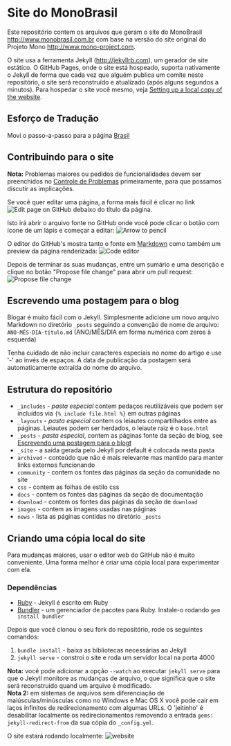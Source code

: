 Site do MonoBrasil
==================

Este repositório contem os arquivos que geram o site do MonoBrasil http://www.monobrasil.com.br com base na versão do site original do Projeto Mono http://www.mono-project.com.

O site usa a ferramenta Jekyll (http://jekyllrb.com), um gerador de site estático. O GitHub Pages, onde o site está hospeado, suporta nativamente o Jekyll de forma que cada vez que alguém publica um comite neste repositório, o site será reconstruído e atualizado (após alguns segundos a minutos). Para hospedar o site você mesmo, veja [Setting up a local copy of the website](#setting-up-a-local-copy-of-the-website).

Esforço de Tradução
-------------------

Movi o passo-a-passo para a página [Brasil](http://www.monobrasil.com.br/Brasil/)

Contribuindo para o site
---------------------------

**Nota:** Problemas maiores ou pedidos de funcionalidades devem ser preenchidos no [Controle de Problemas](https://github.com/mono/website/issues) primeiramente, para que possamos discutir as implicações.

Se você quer editar uma página, a forma mais fácil é clicar no link ![Edit page on GitHub](https://cloud.githubusercontent.com/assets/1376924/3712375/a6d7bc42-150f-11e4-9ceb-5230cbbfba3f.png) debaixo do título da página.

Isto irá abrir o arquivo fonte no GitHub onde você pode clicar o botão com ícone de um lápis e começar a editar:
![Arrow to pencil](https://cloud.githubusercontent.com/assets/1376924/3712474/1d2fe57a-1517-11e4-86b2-d083dbeaa4ae.png)

O editor do GitHub's mostra tanto o fonte em [Markdown](https://guides.github.com/features/mastering-markdown/) como também um preview da página renderizada:
![Code editor](https://cloud.githubusercontent.com/assets/1376924/3769433/0f0ca2ee-18e1-11e4-97fc-3493683b853d.png)

Depois de terminar as suas mudanças, entre um sumário e uma descrição e clique no botão "Propose file change" para abrir um pull request:
![Propose file change](https://cloud.githubusercontent.com/assets/1376924/3712481/52423448-1517-11e4-8aa8-9c9f9befb6bc.png)

Escrevendo uma postagem para o blog
-----------------------------------

Blogar é muito fácil com o Jekyll. Simplesmente adicione um novo arquivo Markdown no diretório `_posts` seguindo a convenção de nome de arquivo: `ANO-MÊS-DIA-título.md` (ANO/MÊS/DIA em forma numérica com zeros à esquerda)

Tenha cuidado de não incluir caracteres especiais no nome do artigo e use '-' ao invés de espaços. A data de publicação da postagem será automaticamente extraída do nome do arquivo.

Estrutura do repositório
------------------------

 - `_includes` - *pasta especial* contem pedaços reutilizáveis que podem ser incluídos via `{% include file.html %}` em outras páginas
 - `_layouts` - *pasta especial* contem os leiautes compartilhados entre as páginas. Leiautes podem ser herdados, o leiaute raiz é o `base.html`
 - `_posts` - *pasta especial*, contem as páginas fonte da seção de blog, see [Escrevendo uma postagem para o blogt](#writing-a-blog-post)
 - `_site` - a saida gerada pelo Jekyll por default é colocada nesta pasta
 - `archived` - conteúdo que não é mais relevante mas mantido para manter links externos funcionando
 - `community` - contem os fontes das páginas da seção da comunidade no site
 - `css` - contem as folhas de estilo css
 - `docs` - contem os fontes das páginas da seção de documentação 
 - `download` - contem os fontes das páginas da seção de `download`
 - `images` - contem as imagens usadas nas páginas
 - `news` - lista as páginas contidas no diretório `_posts`

Criando uma cópia local do site
-------------------------------

Para mudanças maiores, usar o editor web do GitHub não é muito conveniente. Uma forma melhor é criar uma cópia local para experimentar com ela.

### Dependências

 - [Ruby](https://www.ruby-lang.org/) - Jekyll é escrito em Ruby
 - [Bundler](http://bundler.io/) - um gerenciador de pacotes para Ruby. Instale-o rodando `gem install bundler`

Depois que você clonou o seu fork do repositório, rode os seguintes comandos:
 1. `bundle install` - baixa as bibliotecas necessárias ao Jekyll
 2. `jekyll serve` - constroi o site e roda um servidor local na porta 4000

**Nota:** você pode adicionar a opção `--watch` ao executar `jekyll serve` para que o Jekyll monitore as mudanças de arquivo, o que significa que o site será reconstruido quand um arquivo é modificado.</br>
**Nota 2:** em sistemas de arquivos sem diferenciação de maiúsculas/minúsculas como no Windows e Mac OS X você pode cair em laços infinitos de redirecionamento com algumas URLs. 
O 'jeitinho' é desabilitar localmente os redirecionamentos removendo a entrada `gems: jekyll-redirect-from` da sua cópia do `_config.yml`.

O site estará rodando localmente:
![website](https://cloud.githubusercontent.com/assets/1376924/3712425/c1ab2e9c-1513-11e4-9df2-6e69d461c3cf.png)


